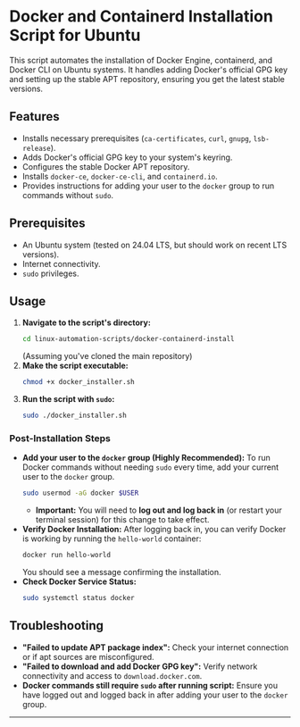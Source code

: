# Docker and Containerd Installation Script for Ubuntu

This script automates the installation of Docker Engine, containerd, and Docker CLI on Ubuntu systems. It handles adding Docker's official GPG key and setting up the stable APT repository, ensuring you get the latest stable versions.

## Features

* Installs necessary prerequisites (`ca-certificates`, `curl`, `gnupg`, `lsb-release`).
* Adds Docker's official GPG key to your system's keyring.
* Configures the stable Docker APT repository.
* Installs `docker-ce`, `docker-ce-cli`, and `containerd.io`.
* Provides instructions for adding your user to the `docker` group to run commands without `sudo`.

## Prerequisites

* An Ubuntu system (tested on 24.04 LTS, but should work on recent LTS versions).
* Internet connectivity.
* `sudo` privileges.

## Usage

1.  **Navigate to the script's directory:**
    ```bash
    cd linux-automation-scripts/docker-containerd-install
    ```
    (Assuming you've cloned the main repository)
2.  **Make the script executable:**
    ```bash
    chmod +x docker_installer.sh
    ```
3.  **Run the script with `sudo`:**
    ```bash
    sudo ./docker_installer.sh
    ```

### Post-Installation Steps

* **Add your user to the `docker` group (Highly Recommended):**
    To run Docker commands without needing `sudo` every time, add your current user to the `docker` group.
    ```bash
    sudo usermod -aG docker $USER
    ```
    * **Important:** You will need to **log out and log back in** (or restart your terminal session) for this change to take effect.
* **Verify Docker Installation:**
    After logging back in, you can verify Docker is working by running the `hello-world` container:
    ```bash
    docker run hello-world
    ```
    You should see a message confirming the installation.
* **Check Docker Service Status:**
    ```bash
    sudo systemctl status docker
    ```

## Troubleshooting

* **"Failed to update APT package index":** Check your internet connection or if apt sources are misconfigured.
* **"Failed to download and add Docker GPG key":** Verify network connectivity and access to `download.docker.com`.
* **Docker commands still require `sudo` after running script:** Ensure you have logged out and logged back in after adding your user to the `docker` group.

---
